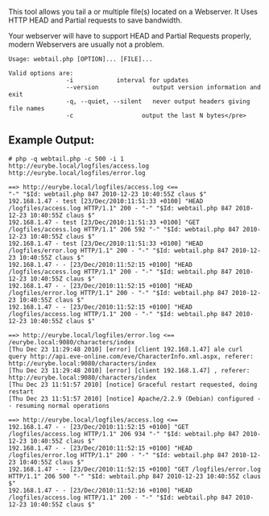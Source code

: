 This tool allows you tail a or multiple file(s) located on a Webserver. It Uses HTTP HEAD and Partial requests to save bandwidth.

Your webserver will have to support HEAD and Partial Requests properly, modern Webservers are usually not a problem.

    Usage: webtail.php [OPTION]... [FILE]...

    Valid options are:
                    -i            interval for updates
                    --version               output version information and exit
                    -q, --quiet, --silent   never output headers giving file names
                    -c                   output the last N bytes</pre>


## Example Output: ##

    # php -q webtail.php -c 500 -i 1 http://eurybe.local/logfiles/access.log http://eurybe.local/logfiles/error.log

    ==> http://eurybe.local/logfiles/access.log <==
    "-" "$Id: webtail.php 847 2010-12-23 10:40:55Z claus $"
    192.168.1.47 - test [23/Dec/2010:11:51:33 +0100] "HEAD /logfiles/access.log HTTP/1.1" 200 - "-" "$Id: webtail.php 847 2010-12-23 10:40:55Z claus $"
    192.168.1.47 - test [23/Dec/2010:11:51:33 +0100] "GET /logfiles/access.log HTTP/1.1" 206 592 "-" "$Id: webtail.php 847 2010-12-23 10:40:55Z claus $"
    192.168.1.47 - test [23/Dec/2010:11:51:33 +0100] "HEAD /logfiles/error.log HTTP/1.1" 200 - "-" "$Id: webtail.php 847 2010-12-23 10:40:55Z claus $"
    192.168.1.47 - - [23/Dec/2010:11:52:15 +0100] "HEAD /logfiles/access.log HTTP/1.1" 200 - "-" "$Id: webtail.php 847 2010-12-23 10:40:55Z claus $"
    192.168.1.47 - - [23/Dec/2010:11:52:15 +0100] "HEAD /logfiles/error.log HTTP/1.1" 200 - "-" "$Id: webtail.php 847 2010-12-23 10:40:55Z claus $"
    192.168.1.47 - - [23/Dec/2010:11:52:15 +0100] "HEAD /logfiles/access.log HTTP/1.1" 200 - "-" "$Id: webtail.php 847 2010-12-23 10:40:55Z claus $"

    ==> http://eurybe.local/logfiles/error.log <==
    /eurybe.local:9080/characters/index
    [Thu Dec 23 11:29:48 2010] [error] [client 192.168.1.47] ale curl query http://api.eve-online.com/eve/CharacterInfo.xml.aspx, referer: http://eurybe.local:9080/characters/index
    [Thu Dec 23 11:29:48 2010] [error] [client 192.168.1.47] , referer: http://eurybe.local:9080/characters/index
    [Thu Dec 23 11:51:57 2010] [notice] Graceful restart requested, doing restart
    [Thu Dec 23 11:51:57 2010] [notice] Apache/2.2.9 (Debian) configured -- resuming normal operations

    ==> http://eurybe.local/logfiles/access.log <==
    192.168.1.47 - - [23/Dec/2010:11:52:15 +0100] "GET /logfiles/access.log HTTP/1.1" 206 934 "-" "$Id: webtail.php 847 2010-12-23 10:40:55Z claus $"
    192.168.1.47 - - [23/Dec/2010:11:52:15 +0100] "HEAD /logfiles/error.log HTTP/1.1" 200 - "-" "$Id: webtail.php 847 2010-12-23 10:40:55Z claus $"
    192.168.1.47 - - [23/Dec/2010:11:52:15 +0100] "GET /logfiles/error.log HTTP/1.1" 206 500 "-" "$Id: webtail.php 847 2010-12-23 10:40:55Z claus $"
    192.168.1.47 - - [23/Dec/2010:11:52:16 +0100] "HEAD /logfiles/access.log HTTP/1.1" 200 - "-" "$Id: webtail.php 847 2010-12-23 10:40:55Z claus $"

